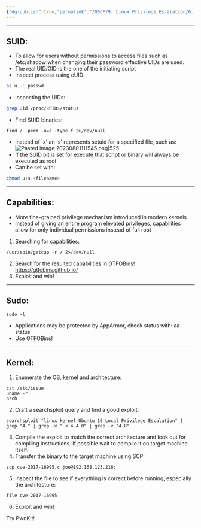 ```yaml
---
{"dg-publish":true,"permalink":"/OSCP/9. Linux Privilege Escalation/6. Insecure System Components/"}
---
```


-------
## SUID:
- To allow for users without permissions to access files such as /etc/shadow when changing their password effective UIDs are used.
- The real UID/GID is the one of the initiating script
- Inspect process using eUID:
``` bash
ps u -C passwd
```
- Inspecting the UIDs:
```bash
grep Uid /proc/<PID>/status
```
- Find SUID binaries:
```
find / -perm -u=s -type f 2>/dev/null
```
- Instead of 'x' an 's' represents setuid for a specified file, such as: ![Pasted image 20230801111545.png|525](/img/user/IMAGES/Pasted%20image%2020230801111545.png)
- If the SUID bit is set for execute that script or binary will always be executed as root
- Can be set with:
``` bash
chmod u+s <filename>
```

------
## Capabilities:
- More fine-grained privilege mechanism introduced in modern kernels
- Instead of giving an entire program elevated privileges, capabilities allow for only individual permissions instead of full root
1. Searching for capabilities:
```
/usr/sbin/getcap -r / 2>/dev/null
```
2. Search for the resulted capabilities in GTFOBins!
	https://gtfobins.github.io/
3. Exploit and win!

----------------
## Sudo:
	sudo -l
- Applications may be protected by AppArmor, check status with:
	aa-status
- Use GTFOBins!

----------
## Kernel:
1. Enumerate the OS, kernel and architecture:
```
cat /etc/issue
uname -r
arch
```
2. Craft a searchsploit query and find a good exploit:
```
searchsploit "linux kernel Ubuntu 16 Local Privilege Escalation" | grep "4." | grep -v " < 4.4.0" | grep -v "4.8"
```
3. Compile the exploit to match the correct architecture and look out for compiling instructions. If possible wait to compile it on target machine itself.
4. Transfer the binary to the target machine using SCP:
```
scp cve-2017-16995.c joe@192.168.123.216:
```
5. Inspect the file to see if everything is correct before running, especially the architecture:
```
file cve-2017-16995
```
6. Exploit and win!

Try PwnKit!